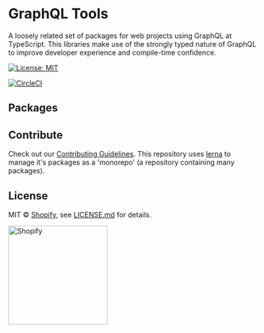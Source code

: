 # GraphQL Tools

A loosely related set of packages for web projects using GraphQL at TypeScript. This libraries make use of the strongly typed nature of GraphQL to improve developer experience and compile-time confidence.

[![License: MIT](https://img.shields.io/badge/License-MIT-green.svg)](LICENSE.md)

[![CircleCI](https://circleci.com/gh/Shopify/graphql-tools-web.svg?style=svg&circle-token=8dafbec2d33dcb489dfce1e82ed37c271b26aeba)](https://circleci.com/gh/Shopify/graphql-tools-web)

## Packages

## Contribute

Check out our [Contributing Guidelines](CONTRIBUTING.md). This repository uses [lerna](https://github.com/lerna/lerna) to manage it's packages as a 'monorepo' (a repository containing many packages).

## License

MIT &copy; [Shopify](https://shopify.com/), see [LICENSE.md](LICENSE.md) for details.

<a href="http://www.shopify.com/"><img src="https://cdn.shopify.com/assets2/press/brand/shopify-logo-main-small-f029fcaf14649a054509f6790ce2ce94d1f1c037b4015b4f106c5a67ab033f5b.png" alt="Shopify" width="200" /></a>
